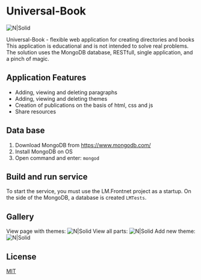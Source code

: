 # Universal-Book

![N|Solid](https://pp.userapi.com/c840329/v840329621/8b3fc/1vO5Dsh6urA.jpg)


Universal-Book - flexible web application for creating directories and books
This application is educational and is not intended to solve real problems.
The solution uses the MongoDB database, RESTfull, single application, and a pinch of magic.
## Application Features
  - Adding, viewing and deleting paragraphs
  - Adding, viewing and deleting themes
  - Creation of publications on the basis of html, css and js
  - Share resources

## Data base

1. Download MongoDB from https://www.mongodb.com/ 
2. Install MongoDB on OS
3. Open command and enter: `mongod`

## Build and run service
To start the service, you must use the LM.Frontnet project as a startup.
On the side of the MongoDB, a database is created `LMTests`. 

## Gallery
View page with themes:
![N|Solid](https://pp.userapi.com/c840329/v840329621/8b405/uLKFiNcKstg.jpg)
View all parts:
![N|Solid](https://pp.userapi.com/c840329/v840329621/8b41f/QcZf9NMJhCY.jpg)
Add new theme:
![N|Solid](https://pp.userapi.com/c840329/v840329621/8b416/rF3_bW2yhqw.jpg)

## License

[MIT](https://github.com/Winster332/Universal-Book/blob/master/LICENSE)

